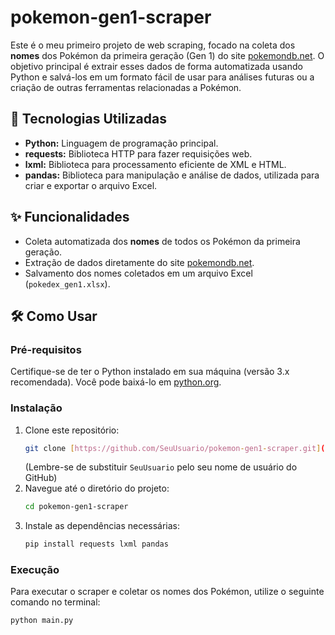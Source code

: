 # pokemon-gen1-scraper

Este é o meu primeiro projeto de web scraping, focado na coleta dos **nomes** dos Pokémon da primeira geração (Gen 1) do site [pokemondb.net](https://pokemondb.net/pokedex/stats/gen1). O objetivo principal é extrair esses dados de forma automatizada usando Python e salvá-los em um formato fácil de usar para análises futuras ou a criação de outras ferramentas relacionadas a Pokémon.

## 🚀 Tecnologias Utilizadas

* **Python:** Linguagem de programação principal.
* **requests:** Biblioteca HTTP para fazer requisições web.
* **lxml:** Biblioteca para processamento eficiente de XML e HTML.
* **pandas:** Biblioteca para manipulação e análise de dados, utilizada para criar e exportar o arquivo Excel.

## ✨ Funcionalidades

* Coleta automatizada dos **nomes** de todos os Pokémon da primeira geração.
* Extração de dados diretamente do site [pokemondb.net](https://pokemondb.net/pokedex/stats/gen1).
* Salvamento dos nomes coletados em um arquivo Excel (`pokedex_gen1.xlsx`).

## 🛠️ Como Usar

### Pré-requisitos

Certifique-se de ter o Python instalado em sua máquina (versão 3.x recomendada). Você pode baixá-lo em [python.org](https://www.python.org/).

### Instalação

1.  Clone este repositório:
    ```bash
    git clone [https://github.com/SeuUsuario/pokemon-gen1-scraper.git](https://github.com/SeuUsuario/pokemon-gen1-scraper.git)
    ```
    (Lembre-se de substituir `SeuUsuario` pelo seu nome de usuário do GitHub)
2.  Navegue até o diretório do projeto:
    ```bash
    cd pokemon-gen1-scraper
    ```
3.  Instale as dependências necessárias:
    ```bash
    pip install requests lxml pandas
    ```

### Execução

Para executar o scraper e coletar os nomes dos Pokémon, utilize o seguinte comando no terminal:
```bash
python main.py
